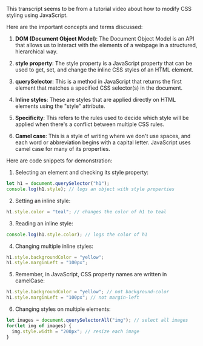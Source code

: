 This transcript seems to be from a tutorial video about how to modify CSS styling using JavaScript. 

Here are the important concepts and terms discussed:

1. **DOM (Document Object Model)**: The Document Object Model is an API that allows us to interact with the elements of a webpage in a structured, hierarchical way.

2. **style property**: The style property is a JavaScript property that can be used to get, set, and change the inline CSS styles of an HTML element.

3. **querySelector**: This is a method in JavaScript that returns the first element that matches a specified CSS selector(s) in the document.

4. **Inline styles**: These are styles that are applied directly on HTML elements using the "style" attribute. 

5. **Specificity**: This refers to the rules used to decide which style will be applied when there's a conflict between multiple CSS rules.

6. **Camel case**: This is a style of writing where we don't use spaces, and each word or abbreviation begins with a capital letter. JavaScript uses camel case for many of its properties.

Here are code snippets for demonstration:

1. Selecting an element and checking its style property:

```javascript
let h1 = document.querySelector("h1");
console.log(h1.style); // logs an object with style properties
```

2. Setting an inline style:

```javascript
h1.style.color = "teal"; // changes the color of h1 to teal
```

3. Reading an inline style:

```javascript
console.log(h1.style.color); // logs the color of h1
```

4. Changing multiple inline styles:

```javascript
h1.style.backgroundColor = "yellow";
h1.style.marginLeft = "100px";
```

5. Remember, in JavaScript, CSS property names are written in camelCase:

```javascript
h1.style.backgroundColor = "yellow"; // not background-color
h1.style.marginLeft = "100px"; // not margin-left
```

6. Changing styles on multiple elements:

```javascript
let images = document.querySelectorAll("img"); // select all images
for(let img of images) {
  img.style.width = "200px"; // resize each image
}
```